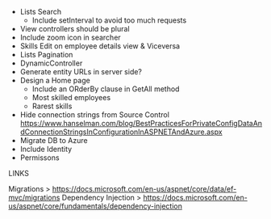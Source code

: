 - Lists Search
	- Include setInterval to avoid too much requests
- View controllers should be plural
- Include zoom icon in searcher
- Skills Edit on employee details view & Viceversa
- Lists Pagination
- DynamicController
- Generate entity URLs in server side?
- Design a Home page
	- Include an ORderBy clause in GetAll method
	- Most skilled employees
	- Rarest skills
- Hide connection strings from Source Control
	https://www.hanselman.com/blog/BestPracticesForPrivateConfigDataAndConnectionStringsInConfigurationInASPNETAndAzure.aspx
- Migrate DB to Azure
- Include Identity
- Permissons

LINKS

Migrations > https://docs.microsoft.com/en-us/aspnet/core/data/ef-mvc/migrations
Dependency Injection > https://docs.microsoft.com/en-us/aspnet/core/fundamentals/dependency-injection
